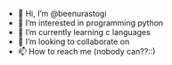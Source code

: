 - 👋 Hi, I’m @beenurastogi
- 👀 I’m interested in programming python
- 🌱 I’m currently learning c languages
- 💞️ I’m looking to collaborate on 
- 📫 How to reach me (nobody can??::)

<!---
beenurastogi/beenurastogi is a ✨ special ✨ repository because its `README.md` (this file) appears on your GitHub profile.
You can click the Preview link to take a look at your changes.
--->
